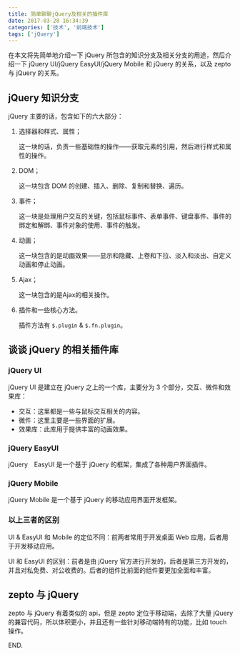 ```yaml
---
title: 简单聊聊jQuery及相关的插件库
date: 2017-03-28 16:34:39
categories: ['技术', '前端技术']
tags: ['jQuery']
---
```


在本文将先简单地介绍一下 jQuery 所包含的知识分支及相关分支的用途，然后介绍一下 jQuery UI/jQuery EasyUI/jQuery Mobile 和 jQuery 的关系，以及 zepto 与 jQuery 的关系。

<!-- more -->

## jQuery 知识分支

jQuery 主要的话，包含如下的六大部分：

1. 选择器和样式、属性；

    这一块的话，负责一些基础性的操作——获取元素的引用，然后进行样式和属性的操作。

2. DOM；

    这一块包含 DOM 的创建、插入、删除、复制和替换、遍历。

3. 事件；

    这一块是处理用户交互的关键，包括鼠标事件、表单事件、键盘事件、事件的绑定和解绑、事件对象的使用、事件的触发。

4. 动画；

    这一块包含的是动画效果——显示和隐藏、上卷和下拉、淡入和淡出、自定义动画和停止动画。

5. Ajax；

    这一块包含的是Ajax的相关操作。

6. 插件和一些核心方法。

    插件方法有 `$.plugin` & `$.fn.plugin`。

## 谈谈 jQuery 的相关插件库

### jQuery UI

jQuery UI 是建立在 jQuery 之上的一个库，主要分为 3 个部分，交互、微件和效果库：

- 交互：这里都是一些与鼠标交互相关的内容。
- 微件：这里主要是一些界面的扩展。
- 效果库：此库用于提供丰富的动画效果。

### jQuery EasyUI

jQuery　EasyUI 是一个基于 jQuery 的框架，集成了各种用户界面插件。

### jQuery Mobile

jQuery Mobile 是一个基于 jQuery 的移动应用界面开发框架。

### 以上三者的区别

UI & EasyUI 和 Mobile 的定位不同：前两者常用于开发桌面 Web 应用，后者用于开发移动应用。

UI 和 EasyUI 的区别：前者是由 jQuery 官方进行开发的，后者是第三方开发的，并且对私免费、对公收费的。后者的组件比前面的组件要更加全面和丰富。

## zepto 与 jQuery

zepto 与 jQuery 有着类似的 api，但是 zepto 定位于移动端，去除了大量 jQuery 的兼容代码，所以体积更小，并且还有一些针对移动端特有的功能，比如 touch 操作。

END.
